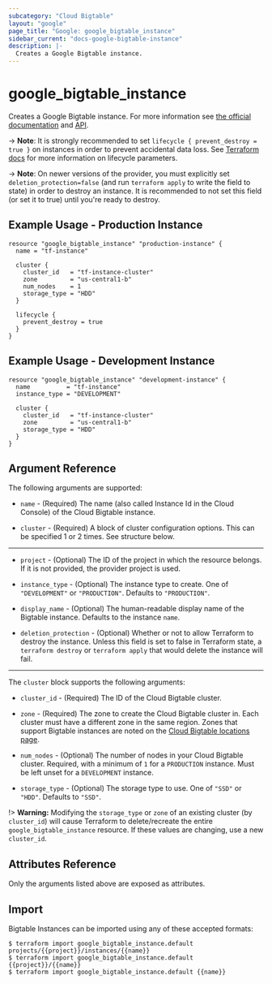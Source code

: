 ```yaml
---
subcategory: "Cloud Bigtable"
layout: "google"
page_title: "Google: google_bigtable_instance"
sidebar_current: "docs-google-bigtable-instance"
description: |-
  Creates a Google Bigtable instance.
---
```


# google_bigtable_instance

Creates a Google Bigtable instance. For more information see
[the official documentation](https://cloud.google.com/bigtable/) and
[API](https://cloud.google.com/bigtable/docs/go/reference).

-> **Note**: It is strongly recommended to set `lifecycle { prevent_destroy = true }`
on instances in order to prevent accidental data loss. See
[Terraform docs](https://www.terraform.io/docs/configuration/resources.html#prevent_destroy)
for more information on lifecycle parameters.

-> **Note**: On newer versions of the provider, you must explicitly set `deletion_protection=false`
(and run `terraform apply` to write the field to state) in order to destroy an instance.
It is recommended to not set this field (or set it to true) until you're ready to destroy.


## Example Usage - Production Instance

```hcl
resource "google_bigtable_instance" "production-instance" {
  name = "tf-instance"

  cluster {
    cluster_id   = "tf-instance-cluster"
    zone         = "us-central1-b"
    num_nodes    = 1
    storage_type = "HDD"
  }

  lifecycle {
    prevent_destroy = true
  }
}
```

## Example Usage - Development Instance

```hcl
resource "google_bigtable_instance" "development-instance" {
  name          = "tf-instance"
  instance_type = "DEVELOPMENT"

  cluster {
    cluster_id   = "tf-instance-cluster"
    zone         = "us-central1-b"
    storage_type = "HDD"
  }
}
```

## Argument Reference

The following arguments are supported:

* `name` - (Required) The name (also called Instance Id in the Cloud Console) of the Cloud Bigtable instance.

* `cluster` - (Required) A block of cluster configuration options. This can be specified 1 or 2 times. See structure below.

-----

* `project` - (Optional) The ID of the project in which the resource belongs. If it
    is not provided, the provider project is used.

* `instance_type` - (Optional) The instance type to create. One of `"DEVELOPMENT"` or `"PRODUCTION"`. Defaults to `"PRODUCTION"`.

* `display_name` - (Optional) The human-readable display name of the Bigtable instance. Defaults to the instance `name`.

* `deletion_protection` - (Optional) Whether or not to allow Terraform to destroy the instance. Unless this field is set to false
in Terraform state, a `terraform destroy` or `terraform apply` that would delete the instance will fail.


-----

The `cluster` block supports the following arguments:

* `cluster_id` - (Required) The ID of the Cloud Bigtable cluster.

* `zone` - (Required) The zone to create the Cloud Bigtable cluster in. Each
cluster must have a different zone in the same region. Zones that support
Bigtable instances are noted on the [Cloud Bigtable locations page](https://cloud.google.com/bigtable/docs/locations).

* `num_nodes` - (Optional) The number of nodes in your Cloud Bigtable cluster.
Required, with a minimum of `1` for a `PRODUCTION` instance. Must be left unset
for a `DEVELOPMENT` instance.

* `storage_type` - (Optional) The storage type to use. One of `"SSD"` or
`"HDD"`. Defaults to `"SSD"`.

!> **Warning:** Modifying the `storage_type` or `zone` of an existing cluster (by
`cluster_id`) will cause Terraform to delete/recreate the entire
`google_bigtable_instance` resource. If these values are changing, use a new
`cluster_id`.

## Attributes Reference

Only the arguments listed above are exposed as attributes.

## Import

Bigtable Instances can be imported using any of these accepted formats:

```
$ terraform import google_bigtable_instance.default projects/{{project}}/instances/{{name}}
$ terraform import google_bigtable_instance.default {{project}}/{{name}}
$ terraform import google_bigtable_instance.default {{name}}
```
